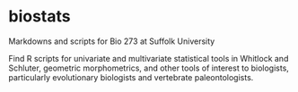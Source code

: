 # biostats
Markdowns and scripts for Bio 273 at Suffolk University

Find R scripts for univariate and multivariate statistical tools in Whitlock and Schluter, geometric morphometrics, and other tools of interest to biologists, particularly evolutionary biologists and vertebrate paleontologists. 
